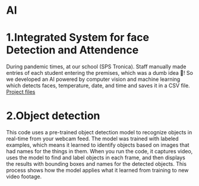 # AI

# 1.Integrated System for face Detection and Attendence
During pandemic times, at our school (SPS Tronica). Staff manually made entries of each student entering the premises, which was a dumb idea 🥲! 
So we developed an AI powered by computer vision and machine learning which detects faces, temperature, date, and time and saves it in a CSV file.
[Project files](https://drive.google.com/drive/folders/13vLe0BTtUzvkIAKky6Ived1AroDWED6j?usp=drive_link)

# 2.Object detection 
This code uses a pre-trained object detection model to recognize objects in real-time from your webcam feed. The model was trained with labeled examples, which means it learned to identify objects based on images that had names for the things in them. When you run the code, it captures video, uses the model to find and label objects in each frame, and then displays the results with bounding boxes and names for the detected objects. This process shows how the model applies what it learned from training to new video footage.
